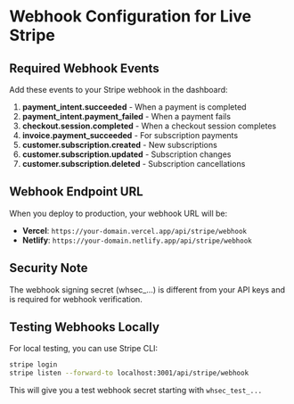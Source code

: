 # Webhook Configuration for Live Stripe

## Required Webhook Events

Add these events to your Stripe webhook in the dashboard:

1. **payment_intent.succeeded** - When a payment is completed
2. **payment_intent.payment_failed** - When a payment fails
3. **checkout.session.completed** - When a checkout session completes
4. **invoice.payment_succeeded** - For subscription payments
5. **customer.subscription.created** - New subscriptions
6. **customer.subscription.updated** - Subscription changes
7. **customer.subscription.deleted** - Subscription cancellations

## Webhook Endpoint URL

When you deploy to production, your webhook URL will be:

- **Vercel**: `https://your-domain.vercel.app/api/stripe/webhook`
- **Netlify**: `https://your-domain.netlify.app/api/stripe/webhook`

## Security Note

The webhook signing secret (whsec\_...) is different from your API keys and is required for webhook verification.

## Testing Webhooks Locally

For local testing, you can use Stripe CLI:

```bash
stripe login
stripe listen --forward-to localhost:3001/api/stripe/webhook
```

This will give you a test webhook secret starting with `whsec_test_...`
